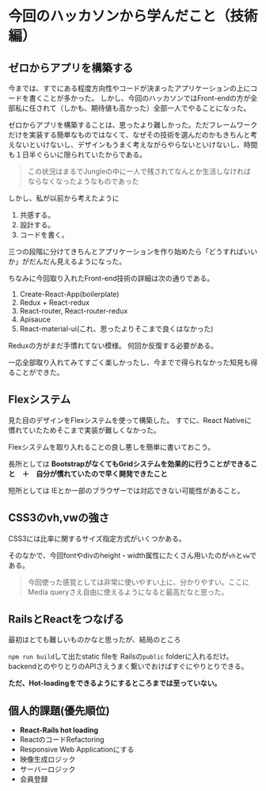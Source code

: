 # 今回のハッカソンから学んだこと（技術編）

## ゼロからアプリを構築する

今までは、すでにある程度方向性やコードが決まったアプリケーションの上にコードを書くことが多かった。
しかし、今回のハッカソンではFront-endの方が全部私に任されて（しかも、期待値も高かった）全部一人でやることになった。

ゼロからアプリを構築することは、思ったより難しかった。ただフレームワークだけを実装する簡単なものではなくて、なぜその技術を選んだのかもきちんと考えないといけないし、デザインもうまく考えながらやらないといけないし、時間も１日半ぐらいに限られていたからである。

> この状況はまるでJungleの中に一人で残されてなんとか生活しなければならなくなったようなものであった

しかし、私が以前から考えたように

1. 共感する。
2. 設計する。
3. コードを書く。

三つの段階に分けてきちんとアプリケーションを作り始めたら「どうすればいいか」がだんだん見えるようになった。

ちなみに今回取り入れたFront-end技術の詳細は次の通りである。

1. Create-React-App(boilerplate)
2. Redux + React-redux
3. React-router, React-router-redux
4. Apisauce
5. React-material-ui(これ、思ったよりそこまで良くはなかった)

Reduxの方がまだ手慣れてない模様。
何回か反復する必要がある。

一応全部取り入れてみてすごく楽しかったし、今までで得られなかった知見も得ることができた。

## Flexシステム

見た目のデザインをFlexシステムを使って構築した。
すでに、React Nativeに慣れていたためそこまで実装が難しくなかった。

Flexシステムを取り入れることの良し悪しを簡単に書いておこう。

長所としては
**BootstrapがなくてもGridシステムを効果的に行うことができること　＋　自分が慣れていたので早く開発できたこと**

短所としては
IEとか一部のブラウザーでは対応できない可能性があること。

## CSS3のvh,vwの強さ

CSS3には比率に関するサイズ指定方式がいくつかある。

そのなかで、今回fontやdivのheight・width属性にたくさん用いたのが`vh`と`vw`である。

> 今回使った感覚としては非常に使いやすい上に、分かりやすい。ここにMedia queryさえ自由に使えるようになると最高だなと思った。

## RailsとReactをつなげる

最初はとても難しいものかなと思ったが、結局のところ

`npm run build`して出たstatic fileを Railsの`public` folderに入れるだけ。
backendとのやりとりのAPIさえうまく繋いでおけばすぐにやりとりできる。

**ただ、Hot-loadingをできるようにするところまでは至っていない。**


## 個人的課題(優先順位)

- **React-Rails hot loading**
- ReactのコードRefactoring
- Responsive Web Applicationにする
- 映像生成ロジック
- サーバーロジック
- 会員登録
